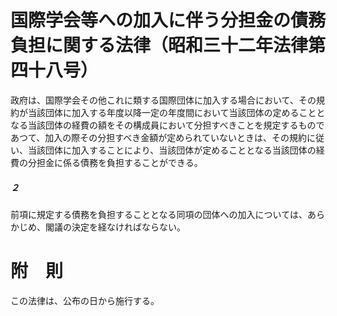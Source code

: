 # 国際学会等への加入に伴う分担金の債務負担に関する法律（昭和三十二年法律第四十八号）
政府は、国際学会その他これに類する国際団体に加入する場合において、その規約が当該団体に加入する年度以降一定の年度間において当該団体の定めることとなる当該団体の経費の額をその構成員において分担すべきことを規定するものであつて、加入の際その分担すべき金額が定められていないときは、その規約に従い、当該団体に加入することにより、当該団体が定めることとなる当該団体の経費の分担金に係る債務を負担することができる。
##### ２
前項に規定する債務を負担することとなる同項の団体への加入については、あらかじめ、閣議の決定を経なければならない。
# 附　則
この法律は、公布の日から施行する。
